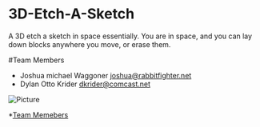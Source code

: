 3D-Etch-A-Sketch
================

A 3D etch a sketch in space essentially. You are in space, and you can lay down blocks anywhere you move, or erase them.

#<a name="team-members"></a>Team Members
* Joshua michael Waggoner <joshua@rabbitfighter.net>
* Dylan Otto Krider <dkrider@comcast.net>

![Picture](http://rabbitfighter.net/wp-content/uploads/2013/11/3DEtchASketchInAction.png)

*[Team Memebers](#team-members)
